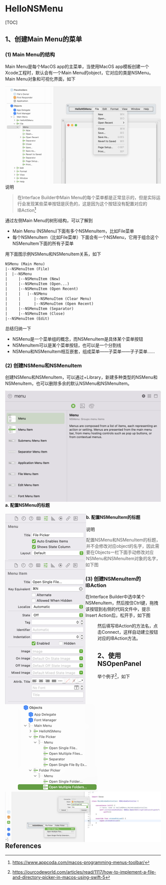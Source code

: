 # HelloNSMenu

[TOC]

## 1、创建Main Menu的菜单

### (1) Main Menu的结构

Main Menu是每个MacOS app的主菜单，当使用MacOS app模板创建一个Xcode工程时，默认会有一个Main Menu的object，它对应的类是NSMenu。Main Menu对象和可视化界面，如下

<img src="images/01_default_display_of Main_Menu.png" style="zoom:50%; float:left" />

说明

> 在Interface Builder中Main Menu的每个菜单都是正常显示的，但是实际运行会发现某些菜单按钮是灰色的，这是因为这个按钮没有配置对应的IBAction[^1]

通过左侧Main Menu的树形结构，可以了解到

* Main Menu (NSMenu)下面有多个NSMenuItem，比如File菜单
* 每个NSMenuItem（比如File菜单）下面会有一个NSMenu，它用于组合这个NSMenuItem下面的所有子菜单

用下面图示例NSMenu和NSMenuItem关系，如下

```
NSMenu (Main Menu)
|--NSMenuItem (File)
|  |--NSMenu
|     |--NSMenuItem (New)
|     |--NSMenuItem (Open...)
|     |--NSMenuItem (Open Recent)
|     |   |--NSMenu
|     |      |--NSMenuItem (Clear Menu)
|     |      |--NSMenuItem (Open Recent)
|     |--NSMenuItem (Separator)
|     |--NSMenuItem (Close)
|--NSMenuItem (Edit)
```

总结归纳一下

* NSMenu是一个菜单组的概念，而NSMenuItem是具体某个菜单按钮
* NSMenuItem可以是某个菜单按钮，也可以是一个分割线
* NSMenu和NSMenuItem相互嵌套，组成菜单——子菜单——子子菜单……



### (2) 创建NSMenu和NSMenuItem

创建NSMenu和NSMenuItem，可以通过+Library，新建多种类型的NSMenu和NSMenuItem，也可以删除多余的默认NSMenu和NSMenuItem。

<img src="images/02_create_menu_or_menu_item.png" style="zoom:50%; float:left" />



#### a. 配置NSMenu的标题

<img src="images/03_configure_title_of_menu.png" style="zoom:50%; float:left" />



#### b. 配置NSMenuItem的标题

<img src="images/04_configure_title_of_menu_item.png" style="zoom:50%; float:left" />



说明

> 配置NSMenu和NSMenuItem的标题，并不会修改对应object的名字，因此需要在Objects一栏下面手动修改对应NSMenu和NSMenuItem对象的名字，如下图
>
> <img src="images/06_change_object_names.png" style="zoom:50%; float:left" />





### (3) 创建NSMenuItem的IBAction

在Interface Builder中选中某个NSMenuItem，然后按住Ctrl键，拖拽该按钮到右侧的代码文件中，提示Insert Action后，松开手，如下图

<img src="images/05_create_action_of_menu_item.png" style="zoom:50%; float:left" />

然后填写IBAction的方法名，点击Connect，这样自动建立按钮对应的IBAction方法。



## 2、使用NSOpenPanel

举个例子[^2]，如下

```swift
@IBAction func openSingleFile(_ sender: Any) {
    let dialog = NSOpenPanel();

    dialog.title                   = "Choose a file| Our Code World";
    dialog.showsResizeIndicator    = true;
    dialog.showsHiddenFiles        = false;
    dialog.allowsMultipleSelection = false;
    dialog.canChooseDirectories = false;

    if (dialog.runModal() ==  NSApplication.ModalResponse.OK) {
        let result = dialog.url // Pathname of the file

        if (result != nil) {
            let path: String = result!.path
            print("You selected path: \(path)")
            // path contains the file path e.g
            // /Users/ourcodeworld/Desktop/file.txt
        }

    } else {
        // User clicked on "Cancel"
        print("You clicked on \"Cancel\"")
        return
    }
}
```





## References

[^1]:https://www.appcoda.com/macos-programming-menus-toolbar/
[^2]:https://ourcodeworld.com/articles/read/1117/how-to-implement-a-file-and-directory-picker-in-macos-using-swift-5





